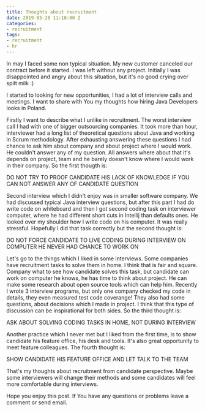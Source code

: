 ```yaml
---
title: Thoughts about recruitment
date: 2019-05-28 11:18:00 Z
categories:
- recruitment
tags:
- recruitment
- hr
---
```


In may I faced some non typical situation.
My new customer canceled our contract before it started.
I was left without any project. Initially I was disappointed and angry about this situation, but it's no good crying over spilt milk :)

I started to looking for new opportunities, I had a lot of interview calls and meetings. I want to share with You my thoughts how hiring Java Developers looks in Poland.

Firstly I want to describe what I unlike in recruitment. The worst interview call I had with one of bigger outsourcing companies. It took more than hour, interviewer had a long list of theoretical questions about Java and working in Scrum methodology. After exhausting answering these questions I had chance to ask him about company and about project where I would work. He couldn't answer any of my question. All answers where about that it's depends on project, team and he barely doesn't know where I would work in their company. So the first thougth is:

DO NOT TRY TO PROOF CANDIDATE HIS LACK OF KNOWLEDGE IF YOU CAN NOT ANSWER ANY OF CANDIDATE QUESTION

Second interview which I didn't enjoy was in smaller software company. We had discussed typical Java interview questions, but after this part I had do write code on whiteboard and then I got second coding task on interviewer computer, where he had different short cuts in Intellij than defaults ones. He looked over my shoulder how I write code on his computer. It was really stressful. Hopefully I did that task correctly but the second thought is:

DO NOT FORCE CANDIDATE TO LIVE CODING DURING INTERVIEW ON COMPUTER HE NEVER HAD CHANCE TO WORK ON

Let's go to the things which I liked in some interviews. Some companies have recruitment tasks to solve them in home. I think that is fair and square. Company what to see how candidate solves this task, but candidate can work on computer he knows, he has time to think about project. He can make some research about open source tools which can help him. Recently I wrote 3 interview programs, but only one company checked my code in details, they even measured test code coverange! They also had some questions, about decisions which I made in project. I think that this type of discussion can be inspirational for both sides. So the third thought is:

ASK ABOUT SOLVING CODING TASKS IN HOME, NOT DURING INTERVIEW

Another practice which I never met but I liked from the first time, is to show candidate his feature office, his desk and tools. It's also great opportunity to meet feature colleagues. The fourth thought is:

SHOW CANDIDATE HIS FEATURE OFFICE AND LET TALK TO THE TEAM

That's my thoughts about recruitment from candidate perspective.
Maybe some interviewers will change their methods and some candidates will feel more comfortable during interviews.

Hope you enjoy this post. If You have any questions or problems leave a comment or send email.